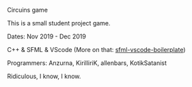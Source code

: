 Circuins game

This is a small student project game.

Dates: Nov 2019 - Dec 2019

C++ & SFML & VScode (More on that: [sfml-vscode-boilerplate](https://github.com/andrew-r-king/sfml-vscode-boilerplate))

Programmers: Anzurna, KirilliriK, allenbars, KotikSatanist

Ridiculous, I know, I know.

